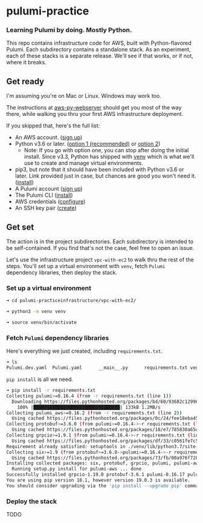 # pulumi-practice

### Learning Pulumi by doing. Mostly Python.

This repo contains infrastructure code for AWS, built with Python-flavored Pulumi. Each subdirectory contains a standalone stack. As an experiment, each of these stacks is a separate release. We'll see if that works, or if not, where it breaks.

## Get ready

I'm assuming you're on Mac or Linux. Windows may work too.

The instructions at [aws-py-webserver](https://github.com/pulumi/examples/tree/master/aws-py-webserver) should get you most of the way there, while walking you thru your first AWS infrastructure deployment.

If you skipped that, here's the full list:

* An AWS account. ([sign up](https://aws.amazon.com/))
* Python v3.6 or later. ([option 1 (recommended)](https://docs.python-guide.org/starting/installation/) or [option 2](https://www.python.org/downloads/))
  * Note: If you go with option one, you can stop after doing the initial install. Since v3.3, Python has shipped with [venv](https://docs.python.org/3/library/venv.html) which is what we'll use to create and manage virtual environments.
* pip3, but note that it should have been included with Python v3.6 or later. Link provided just in case, but chances are good you won't need it. ([install](https://pip.pypa.io/en/stable/installing/))
* A Pulumi account ([sign up](https://app.pulumi.com/welcome))
* The Pulumi CLI ([install](https://pulumi.io/quickstart/))
* AWS credentials ([configure](https://pulumi.io/quickstart/aws/setup.html))
* An SSH key pair ([create](https://help.github.com/en/articles/generating-a-new-ssh-key-and-adding-it-to-the-ssh-agent#generating-a-new-ssh-key))

## Get set

The action is in the project subdirectories. Each subdirectory is intended to be self-contained. If you find that's not the case, feel free to open an issue.

Let's use the infrastructure project `vpc-with-ec2` to walk thru the rest of the steps. You'll set up a virtual environment with `venv`, fetch `Pulumi` dependency libraries, then deploy the stack.

### Set up a virtual environment

```bash
➜ cd pulumi-practiceinfrastructure/vpc-with-ec2/

➜ python3 -m venv venv

➜ source venv/bin/activate
```

### Fetch `Pulumi` dependency libraries

Here's everything we just created, including `requirements.txt`.

```bash
➜ ls
Pulumi.dev.yaml  Pulumi.yaml      __main__.py      requirements.txt venv
```

`pip install` is all we need.

```bash
➜ pip install -r requirements.txt
Collecting pulumi>=0.16.4 (from -r requirements.txt (line 1))
  Downloading https://files.pythonhosted.org/packages/bd/60/93682c12996d2aca11081cb88473562d14b860ce0aa820f2de7f7414d2e7/pulumi-0.16.17-py2.py3-none-any.whl (130kB)
    100% |████████████████████████████████| 133kB 1.2MB/s
Collecting pulumi_aws>=0.16.2 (from -r requirements.txt (line 2))
  Using cached https://files.pythonhosted.org/packages/0c/24/fee18eba45725b711cb3566e164a7d77dea6949c28b526c8c91b389151d7/pulumi_aws-0.16.10.tar.gz
Collecting protobuf>=3.6.0 (from pulumi>=0.16.4->-r requirements.txt (line 1))
  Using cached https://files.pythonhosted.org/packages/18/e7/785830a65d1f1faba7dccfa8314f7afded1db8cc2860218226ba4b3f6150/protobuf-3.6.1-cp37-cp37m-macosx_10_6_intel.macosx_10_9_intel.macosx_10_9_x86_64.macosx_10_10_intel.macosx_10_10_x86_64.whl
Collecting grpcio>=1.9.1 (from pulumi>=0.16.4->-r requirements.txt (line 1))
  Using cached https://files.pythonhosted.org/packages/df/33/c0561fe7c5e235325255f46c08bd3d07f2c80824feb22d057328eff1f8b7/grpcio-1.19.0-cp37-cp37m-macosx_10_9_x86_64.whl
Requirement already satisfied: setuptools in ./venv/lib/python3.7/site-packages (from protobuf>=3.6.0->pulumi>=0.16.4->-r requirements.txt (line 1)) (40.6.2)
Collecting six>=1.9 (from protobuf>=3.6.0->pulumi>=0.16.4->-r requirements.txt (line 1))
  Using cached https://files.pythonhosted.org/packages/73/fb/00a976f728d0d1fecfe898238ce23f502a721c0ac0ecfedb80e0d88c64e9/six-1.12.0-py2.py3-none-any.whl
Installing collected packages: six, protobuf, grpcio, pulumi, pulumi-aws
  Running setup.py install for pulumi-aws ... done
Successfully installed grpcio-1.19.0 protobuf-3.6.1 pulumi-0.16.17 pulumi-aws-0.16.10 six-1.12.0
You are using pip version 18.1, however version 19.0.3 is available.
You should consider upgrading via the 'pip install --upgrade pip' command.
```

### Deploy the stack

TODO
